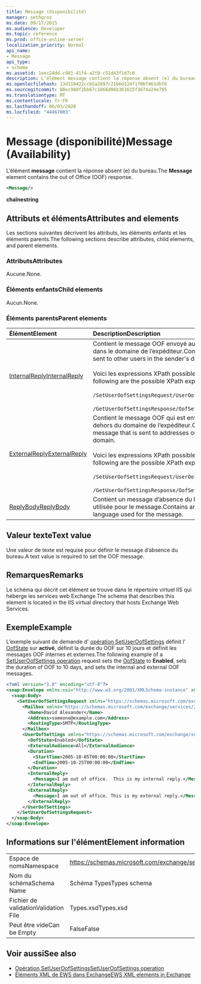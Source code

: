 ```yaml
---
title: Message (disponibilité)
manager: sethgros
ms.date: 09/17/2015
ms.audience: Developer
ms.topic: reference
ms.prod: office-online-server
localization_priority: Normal
api_name:
- Message
api_type:
- schema
ms.assetid: 1eec24dd-c981-41f4-a2f0-c51d43f1d7c0
description: L’élément message contient la réponse absent (e) du bureau.
ms.openlocfilehash: 13d118422ccb5a2897c21b6d124f170bf461dbf6
ms.sourcegitcommit: 88ec988f2bb67c1866d06b361615f3674a24e795
ms.translationtype: MT
ms.contentlocale: fr-FR
ms.lasthandoff: 06/03/2020
ms.locfileid: "44467003"
---
```

# <a name="message-availability"></a><span data-ttu-id="0e5d6-103">Message (disponibilité)</span><span class="sxs-lookup"><span data-stu-id="0e5d6-103">Message (Availability)</span></span>

<span data-ttu-id="0e5d6-104">L’élément **message** contient la réponse absent (e) du bureau.</span><span class="sxs-lookup"><span data-stu-id="0e5d6-104">The **Message** element contains the out of Office (OOF) response.</span></span> 
  
```xml
<Message/> 
```

 <span data-ttu-id="0e5d6-105">**chaîne**</span><span class="sxs-lookup"><span data-stu-id="0e5d6-105">**string**</span></span>
## <a name="attributes-and-elements"></a><span data-ttu-id="0e5d6-106">Attributs et éléments</span><span class="sxs-lookup"><span data-stu-id="0e5d6-106">Attributes and elements</span></span>

<span data-ttu-id="0e5d6-107">Les sections suivantes décrivent les attributs, les éléments enfants et les éléments parents.</span><span class="sxs-lookup"><span data-stu-id="0e5d6-107">The following sections describe attributes, child elements, and parent elements.</span></span>
  
### <a name="attributes"></a><span data-ttu-id="0e5d6-108">Attributs</span><span class="sxs-lookup"><span data-stu-id="0e5d6-108">Attributes</span></span>

<span data-ttu-id="0e5d6-109">Aucune.</span><span class="sxs-lookup"><span data-stu-id="0e5d6-109">None.</span></span>
  
### <a name="child-elements"></a><span data-ttu-id="0e5d6-110">Éléments enfants</span><span class="sxs-lookup"><span data-stu-id="0e5d6-110">Child elements</span></span>

<span data-ttu-id="0e5d6-111">Aucun.</span><span class="sxs-lookup"><span data-stu-id="0e5d6-111">None.</span></span>
  
### <a name="parent-elements"></a><span data-ttu-id="0e5d6-112">Éléments parents</span><span class="sxs-lookup"><span data-stu-id="0e5d6-112">Parent elements</span></span>

|<span data-ttu-id="0e5d6-113">**Élément**</span><span class="sxs-lookup"><span data-stu-id="0e5d6-113">**Element**</span></span>|<span data-ttu-id="0e5d6-114">**Description**</span><span class="sxs-lookup"><span data-stu-id="0e5d6-114">**Description**</span></span>|
|:-----|:-----|
|[<span data-ttu-id="0e5d6-115">InternalReply</span><span class="sxs-lookup"><span data-stu-id="0e5d6-115">InternalReply</span></span>](internalreply.md) <br/> | <span data-ttu-id="0e5d6-116">Contient le message OOF envoyé aux autres utilisateurs dans le domaine de l’expéditeur.</span><span class="sxs-lookup"><span data-stu-id="0e5d6-116">Contains the OOF message sent to other users in the sender's domain.</span></span> <br/> <br/>  <span data-ttu-id="0e5d6-117">Voici les expressions XPath possibles pour cet élément :</span><span class="sxs-lookup"><span data-stu-id="0e5d6-117">The following are the possible XPath expressions to this element:</span></span> <br/> <br/>  `/SetUserOofSettingsRequest/UserOofSettings/InternalReply` <br/><br/>  `/GetUserOofSettingsResponse/OofSettings/InternalReply` <br/> |
|[<span data-ttu-id="0e5d6-118">ExternalReply</span><span class="sxs-lookup"><span data-stu-id="0e5d6-118">ExternalReply</span></span>](externalreply.md) <br/> | <span data-ttu-id="0e5d6-119">Contient le message OOF qui est envoyé aux adresses en dehors du domaine de l’expéditeur.</span><span class="sxs-lookup"><span data-stu-id="0e5d6-119">Contains the OOF message that is sent to addresses outside the sender's domain.</span></span>  <br/> <br/> <span data-ttu-id="0e5d6-120">Voici les expressions XPath possibles pour cet élément :</span><span class="sxs-lookup"><span data-stu-id="0e5d6-120">The following are the possible XPath expressions to this element:</span></span>  <br/><br/>  `/SetUserOofSettingsRequest/UserOofSettings/ExternalReply` <br/><br/>  `/GetUserOofSettingsResponse/OofSettings/ExternalReply` <br/> |
|[<span data-ttu-id="0e5d6-121">ReplyBody</span><span class="sxs-lookup"><span data-stu-id="0e5d6-121">ReplyBody</span></span>](replybody.md) <br/> |<span data-ttu-id="0e5d6-122">Contient un message d’absence du bureau et la langue utilisée pour le message.</span><span class="sxs-lookup"><span data-stu-id="0e5d6-122">Contains an OOF message and the language used for the message.</span></span>  <br/> |
   
## <a name="text-value"></a><span data-ttu-id="0e5d6-123">Valeur texte</span><span class="sxs-lookup"><span data-stu-id="0e5d6-123">Text value</span></span>

<span data-ttu-id="0e5d6-124">Une valeur de texte est requise pour définir le message d’absence du bureau.</span><span class="sxs-lookup"><span data-stu-id="0e5d6-124">A text value is required to set the OOF message.</span></span>
  
## <a name="remarks"></a><span data-ttu-id="0e5d6-125">Remarques</span><span class="sxs-lookup"><span data-stu-id="0e5d6-125">Remarks</span></span>

<span data-ttu-id="0e5d6-126">Le schéma qui décrit cet élément se trouve dans le répertoire virtuel IIS qui héberge les services web Exchange.</span><span class="sxs-lookup"><span data-stu-id="0e5d6-126">The schema that describes this element is located in the IIS virtual directory that hosts Exchange Web Services.</span></span>
  
## <a name="example"></a><span data-ttu-id="0e5d6-127">Exemple</span><span class="sxs-lookup"><span data-stu-id="0e5d6-127">Example</span></span>

<span data-ttu-id="0e5d6-128">L’exemple suivant de demande d' [opération SetUserOofSettings](setuseroofsettings-operation.md) définit l' [OofState](oofstate.md) sur **activé**, définit la durée du OOF sur 10 jours et définit les messages OOF internes et externes.</span><span class="sxs-lookup"><span data-stu-id="0e5d6-128">The following example of a [SetUserOofSettings operation](setuseroofsettings-operation.md) request sets the [OofState](oofstate.md) to **Enabled**, sets the duration of OOF to 10 days, and sets the internal and external OOF messages.</span></span>
  
```XML
<?xml version="1.0" encoding="utf-8"?>
<soap:Envelope xmlns:xsi="http://www.w3.org/2001/XMLSchema-instance" xmlns:xsd="http://www.w3.org/2001/XMLSchema" xmlns:soap="http://schemas.xmlsoap.org/soap/envelope/">
  <soap:Body>
    <SetUserOofSettingsRequest xmlns="https://schemas.microsoft.com/exchange/services/2006/messages">
      <Mailbox xmlns="https://schemas.microsoft.com/exchange/services/2006/types">
        <Name>David Alexander</Name>
        <Address>someone@example.com</Address>
        <RoutingType>SMTP</RoutingType>
      </Mailbox>
      <UserOofSettings xmlns="https://schemas.microsoft.com/exchange/services/2006/types">
        <OofState>Enabled</OofState>
        <ExternalAudience>All</ExternalAudience>
        <Duration>
          <StartTime>2005-10-05T00:00:00</StartTime>
          <EndTime>2005-10-25T00:00:00</EndTime>
        </Duration>
        <InternalReply>
          <Message>I am out of office.  This is my internal reply.</Message>
        </InternalReply>
        <ExternalReply>
          <Message>I am out of office. This is my external reply.</Message>
        </ExternalReply>
      </UserOofSettings>
    </SetUserOofSettingsRequest>
  </soap:Body>
</soap:Envelope>
```

## <a name="element-information"></a><span data-ttu-id="0e5d6-129">Informations sur l'élément</span><span class="sxs-lookup"><span data-stu-id="0e5d6-129">Element information</span></span>

|||
|:-----|:-----|
|<span data-ttu-id="0e5d6-130">Espace de noms</span><span class="sxs-lookup"><span data-stu-id="0e5d6-130">Namespace</span></span>  <br/> |https://schemas.microsoft.com/exchange/services/2006/types  <br/> |
|<span data-ttu-id="0e5d6-131">Nom du schéma</span><span class="sxs-lookup"><span data-stu-id="0e5d6-131">Schema Name</span></span>  <br/> |<span data-ttu-id="0e5d6-132">Schéma Types</span><span class="sxs-lookup"><span data-stu-id="0e5d6-132">Types schema</span></span>  <br/> |
|<span data-ttu-id="0e5d6-133">Fichier de validation</span><span class="sxs-lookup"><span data-stu-id="0e5d6-133">Validation File</span></span>  <br/> |<span data-ttu-id="0e5d6-134">Types.xsd</span><span class="sxs-lookup"><span data-stu-id="0e5d6-134">Types.xsd</span></span>  <br/> |
|<span data-ttu-id="0e5d6-135">Peut être vide</span><span class="sxs-lookup"><span data-stu-id="0e5d6-135">Can be Empty</span></span>  <br/> |<span data-ttu-id="0e5d6-136">False</span><span class="sxs-lookup"><span data-stu-id="0e5d6-136">False</span></span>  <br/> |
   
## <a name="see-also"></a><span data-ttu-id="0e5d6-137">Voir aussi</span><span class="sxs-lookup"><span data-stu-id="0e5d6-137">See also</span></span>

- [<span data-ttu-id="0e5d6-138">Opération SetUserOofSettings</span><span class="sxs-lookup"><span data-stu-id="0e5d6-138">SetUserOofSettings operation</span></span>](setuseroofsettings-operation.md)
- [<span data-ttu-id="0e5d6-139">Éléments XML de EWS dans Exchange</span><span class="sxs-lookup"><span data-stu-id="0e5d6-139">EWS XML elements in Exchange</span></span>](ews-xml-elements-in-exchange.md)

